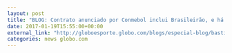 ```yaml
---
layout: post
title: "BLOG: Contrato anunciado por Conmebol inclui Brasileirão, e há negociação com CBF"
date: 2017-01-19T15:55:00+00:00
external_link: "http://globoesporte.globo.com/blogs/especial-blog/bastidores-fc/post/contrato-anunciado-por-conmebol-inclui-brasileirao-e-ha-negociacao-com-cbf.html"
categories: news globo.com
---
```

